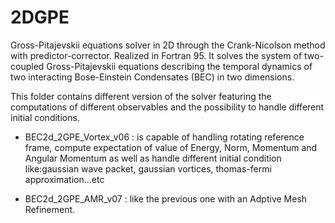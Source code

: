 # 2DGPE
Gross-Pitajevskii equations solver in 2D through the Crank-Nicolson method with predictor-corrector. Realized in Fortran 95.
It solves the system of two-coupled Gross-Pitajevskii equations describing the temporal dynamics of two interacting Bose-Einstein Condensates (BEC) in two dimensions.

This folder contains different version of the solver featuring the computations of different observables and the possibility to handle different initial conditions.

- BEC2d_2GPE_Vortex_v06 : is capable of handling rotating reference frame, compute expectation of value of Energy, Norm, Momentum and Angular Momentum as well as handle different initial condition like:gaussian wave packet, gaussian vortices, thomas-fermi approximation...etc

- BEC2d_2GPE_AMR_v07 : like the previous one with an Adptive Mesh Refinement.

